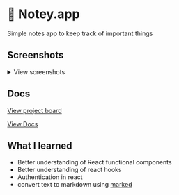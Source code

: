 # 📝 Notey.app

Simple notes app to keep track of important things

## Screenshots

<details>
    <summary>View screenshots</summary>

### Sign in & Register

![signin](./docs/screens/signin.png)
![register](./docs/screens/register.png)

### Create note modal

![Create note](./docs/screens/create-note.png)

### Main app

![main](./docs/screens/main-app.png)

</details>

## Docs

[View project board](https://github.com/Dev-CasperTheGhost/notey.app/projects/1)

[View Docs](docs/README.md)

## What I learned

- Better understanding of React functional components
- Better understanding of react hooks
- Authentication in react
- convert text to markdown using [marked](https://www.npmjs.com/package/marked)